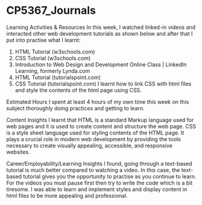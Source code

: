 # CP5367_Journals
Learning Activities & Resources
In this week, I watched linked-in videos and interacted other web development tutorials as shown below and after that I put into practise what I learnt:
1.	HTML Tutorial (w3schools.com)
2.	CSS Tutorial (w3schools.com)
3.	Introduction to Web Design and Development Online Class | LinkedIn Learning, formerly Lynda.com
4.	HTML Tutorial (tutorialspoint.com)
5.	CSS Tutorial (tutorialspoint.com)
I learnt how to link CSS with html files and style the contents of the html page using CSS.

Estimated Hours
I spent at least 4 hours of my own time this week on this subject thoroughly doing practices and getting to learn. 


Content Insights
I learnt that HTML is a standard Markup language used for web pages and it is used to create content and structure the web page. CSS is a style sheet language used for styling contents of the HTML page. It plays a crucial 
role in modern web development by providing the tools necessary to create visually appealing, accessible, and responsive websites.

Career/Employability/Learning Insights
I found, going through a text-based tutorial is much better compared to watching a video. In this case, the text-based tutorial gives you the opportunity to practise as you continue to learn. For the videos you must
pause first then try to write the code which is a bit tiresome. I was able to learn and implement styles and display content in html files to be more appealing and professional. 

